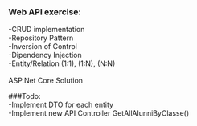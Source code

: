 ### Web API exercise:<br/>
-CRUD implementation<br/>
-Repository Pattern<br/>
-Inversion of Control<br/>
-Dipendency Injection<br/>
-Entity/Relation  (1:1),   (1:N),   (N:N)<br/><br/>
ASP.Net Core Solution

###Todo: <br/>
-Implement DTO for each entity <br/>
-Implement new API Controller GetAllAlunniByClasse() <br/>
